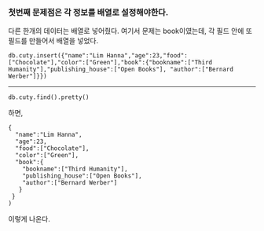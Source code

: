 ### 첫번째 문제점은 각 정보를 배열로 설정해야한다. 

다른 한개의 데이터는 배열로 넣어줬다. 
여기서 문제는 book이였는데, 각 필드 안에 또 필드를 만들어서 배열을 넣었다. 
```
db.cuty.insert({"name":"Lim Hanna","age":23,"food":["Chocolate"],"color":["Green"],"book":{"bookname":["Third Humanity"],"publishing_house":["Open Books"], "author":["Bernard Werber"]}})
```

--------------------------------------------------------------------
```
db.cuty.find().pretty()
```
하면, 
```
{
  "name":"Lim Hanna",
  "age":23,
  "food":["Chocolate"],
  "color":["Green"],
  "book":{
    "bookname":["Third Humanity"],
    "publishing_house":["Open Books"], 
    "author":["Bernard Werber"]
   }
 }
)
```

이렇게 나온다. 
